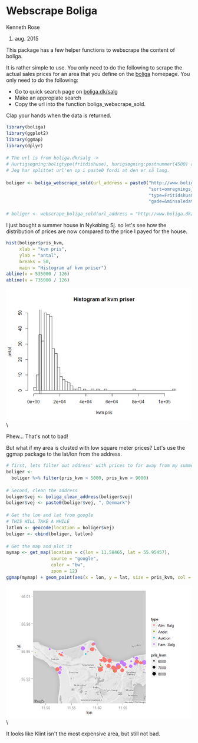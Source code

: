 # Webscrape Boliga
Kenneth Rose  
1. aug. 2015  

This package has a few helper functions to webscrape the content of boliga.

It is rather simple to use. You only need to do the following to scrape the actual sales
prices for an area that you define on the [boliga](www.boliga.dk) homepage. You only 
need to do the following:

- Go to quick search page on [boliga.dk/salg](www.boliga.dk/salg)
- Make an appropiate search
- Copy the url into the function boliga_webscrape_sold.

Clap your hands when the data is returned.



```r
library(boliga)
library(ggplot2)
library(ggmap)
library(dplyr)

# The url is from boliga.dk/salg -> 
# Hurtigsøgning:boligtype(fritdishuse), hurigsøgning:postnummer(4500) and then press "søg"
# Jeg har splittet url'en op i paste0 fordi at den er så lang.

boliger <- boliga_webscrape_sold(url_address = paste0("http://www.boliga.dk/salg/resultater?so=1&",
                                                      "sort=omregnings_dato-d&maxsaledate=today&",
                                                      "type=Fritidshus&iPostnr=4500&",
                                                      "gade=&minsaledate=2015"))

# boliger <- webscrape_boliga_sold(url_address = "http://www.boliga.dk/salg/resultater?so=1&type=Fritidshus&kom=&fraPostnr=&tilPostnr=&gade=&min=&max=&byggetMin=&byggetMax=&minRooms=&maxRooms=&minSize=&maxSize=&minsaledate=2014&maxsaledate=today&kode=")
```

I just bought a summer house in Nykøbing Sj. so let's see how the distribution of prices are now
compared to the price I payed for the house.


```r
hist(boliger$pris_kvm, 
     xlab = "kvm pris", 
     ylab = "antal",
     breaks = 50, 
     main = "Histogram af kvm priser")
abline(v = 535000 / 126)
abline(v = 735000 / 126)
```

![](README_files/figure-html/kvmplot-1.png)\

Phew... That's not to bad!


But what if my area is clusted with low square meter prices? Let's use the ggmap package to the lat/lon from the address.


```r
# first, lets filter out address' with prices to far away from my summer house
boliger <- 
  boliger %>% filter(pris_kvm > 5000, pris_kvm < 9000)

# Second, clean the address
boliger$vej <- boliga_clean_address(boliger$vej)
boliger$vej <- paste0(boliger$vej, ", Denmark")

# Get the lon and lat from google
# THIS WILL TAKE A WHILE
latlon <- geocode(location = boliger$vej)
boliger <- cbind(boliger, latlon)

# Get the map and plot it
mymap <- get_map(location = c(lon = 11.58465, lat = 55.95457), 
                 source = "google",
                 color = "bw", 
                 zoom = 12)
ggmap(mymap) + geom_point(aes(x = lon, y = lat, size = pris_kvm, col = type), data = boliger)
```

![](README_files/figure-html/klint-1.png)\

It looks like Klint isn't the most expensive area, but still not bad.
